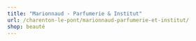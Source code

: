 ```yaml
---
title: "Marionnaud - Parfumerie & Institut"
url: /charenton-le-pont/marionnaud-parfumerie-et-institut/
shop: beauté
---
```

